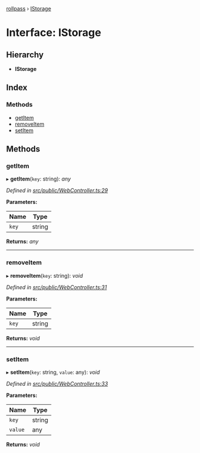[rollpass](../README.md) › [IStorage](istorage.md)

# Interface: IStorage

## Hierarchy

* **IStorage**

## Index

### Methods

* [getItem](istorage.md#getitem)
* [removeItem](istorage.md#removeitem)
* [setItem](istorage.md#setitem)

## Methods

###  getItem

▸ **getItem**(`key`: string): *any*

*Defined in [src/public/WebController.ts:29](https://github.com/RollPass/rollpass-js/blob/4e3c50f/src/public/WebController.ts#L29)*

**Parameters:**

Name | Type |
------ | ------ |
`key` | string |

**Returns:** *any*

___

###  removeItem

▸ **removeItem**(`key`: string): *void*

*Defined in [src/public/WebController.ts:31](https://github.com/RollPass/rollpass-js/blob/4e3c50f/src/public/WebController.ts#L31)*

**Parameters:**

Name | Type |
------ | ------ |
`key` | string |

**Returns:** *void*

___

###  setItem

▸ **setItem**(`key`: string, `value`: any): *void*

*Defined in [src/public/WebController.ts:33](https://github.com/RollPass/rollpass-js/blob/4e3c50f/src/public/WebController.ts#L33)*

**Parameters:**

Name | Type |
------ | ------ |
`key` | string |
`value` | any |

**Returns:** *void*
